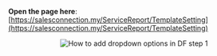 
**Open the page here**: [https://salesconnection.my/ServiceReport/TemplateSetting](https://salesconnection.my/ServiceReport/TemplateSetting)<br>

   <p align="center">
     <img src="img/Business_Travel_Step_1" alt="How to add dropdown options in DF step 1">
   </p>
